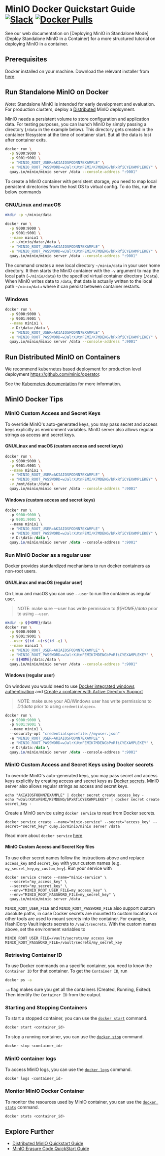 # MinIO Docker Quickstart Guide [![Slack](https://slack.min.io/slack?type=svg)](https://slack.min.io) [![Docker Pulls](https://img.shields.io/docker/pulls/minio/minio.svg?maxAge=604800)](https://hub.docker.com/r/minio/minio/)

See our web documentation on [Deploying MinIO in Standalone Mode](Deploy Standalone MinIO in a Container) for a more structured tutorial on deploying MinIO in a container.

## Prerequisites

Docker installed on your machine. Download the relevant installer from [here](https://www.docker.com/community-edition#/download).

## Run Standalone MinIO on Docker

*Note*: Standalone MinIO is intended for early development and evaluation. For production clusters, deploy a [Distributed](https://min.io/docs/minio/container/operations/install-deploy-manage/deploy-minio-single-node-multi-drive.html) MinIO deployment.

MinIO needs a persistent volume to store configuration and application data. For testing purposes, you can launch MinIO by simply passing a directory (`/data` in the example below). This directory gets created in the container filesystem at the time of container start. But all the data is lost after container exits.

```sh
docker run \
  -p 9000:9000 \
  -p 9001:9001 \
  -e "MINIO_ROOT_USER=AKIAIOSFODNN7EXAMPLE" \
  -e "MINIO_ROOT_PASSWORD=wJalrXUtnFEMI/K7MDENG/bPxRfiCYEXAMPLEKEY" \
  quay.io/minio/minio server /data --console-address ":9001"
```

To create a MinIO container with persistent storage, you need to map local persistent directories from the host OS to virtual config. To do this, run the below commands

### GNU/Linux and macOS

```sh
mkdir -p ~/minio/data

docker run \
  -p 9000:9000 \
  -p 9001:9001 \
  --name minio1 \
  -v ~/minio/data:/data \
  -e "MINIO_ROOT_USER=AKIAIOSFODNN7EXAMPLE" \
  -e "MINIO_ROOT_PASSWORD=wJalrXUtnFEMI/K7MDENG/bPxRfiCYEXAMPLEKEY" \
  quay.io/minio/minio server /data --console-address ":9001"
```

The command creates a new local directory `~/minio/data` in your user home directory. It then starts the MinIO container with the `-v` argument to map the local path (`~/minio/data`) to the specified virtual container directory (`/data`). When MinIO writes data to `/data`, that data is actually written to the local path `~/minio/data` where it can persist between container restarts.

### Windows

```sh
docker run \
  -p 9000:9000 \
  -p 9001:9001 \
  --name minio1 \
  -v D:\data:/data \
  -e "MINIO_ROOT_USER=AKIAIOSFODNN7EXAMPLE" \
  -e "MINIO_ROOT_PASSWORD=wJalrXUtnFEMI/K7MDENG/bPxRfiCYEXAMPLEKEY" \
  quay.io/minio/minio server /data --console-address ":9001"
```

## Run Distributed MinIO on Containers

We recommend kubernetes based deployment for production level deployment <https://github.com/minio/operator>.

See the [Kubernetes documentation](https://min.io/docs/minio/kubernetes/upstream/index.html) for more information.

## MinIO Docker Tips

### MinIO Custom Access and Secret Keys

To override MinIO's auto-generated keys, you may pass secret and access keys explicitly as environment variables. MinIO server also allows regular strings as access and secret keys.

#### GNU/Linux and macOS (custom access and secret keys)

```sh
docker run \
  -p 9000:9000 \
  -p 9001:9001 \
  --name minio1 \
  -e "MINIO_ROOT_USER=AKIAIOSFODNN7EXAMPLE" \
  -e "MINIO_ROOT_PASSWORD=wJalrXUtnFEMI/K7MDENG/bPxRfiCYEXAMPLEKEY" \
  -v /mnt/data:/data \
  quay.io/minio/minio server /data --console-address ":9001"
```

#### Windows (custom access and secret keys)

```powershell
docker run \
  -p 9000:9000 \
  -p 9001:9001 \
  --name minio1 \
  -e "MINIO_ROOT_USER=AKIAIOSFODNN7EXAMPLE" \
  -e "MINIO_ROOT_PASSWORD=wJalrXUtnFEMI/K7MDENG/bPxRfiCYEXAMPLEKEY" \
  -v D:\data:/data \
  quay.io/minio/minio server /data --console-address ":9001"
```

### Run MinIO Docker as a regular user

Docker provides standardized mechanisms to run docker containers as non-root users.

#### GNU/Linux and macOS (regular user)

On Linux and macOS you can use `--user` to run the container as regular user.

> NOTE: make sure --user has write permission to *${HOME}/data* prior to using `--user`.

```sh
mkdir -p ${HOME}/data
docker run \
  -p 9000:9000 \
  -p 9001:9001 \
  --user $(id -u):$(id -g) \
  --name minio1 \
  -e "MINIO_ROOT_USER=AKIAIOSFODNN7EXAMPLE" \
  -e "MINIO_ROOT_PASSWORD=wJalrXUtnFEMIK7MDENGbPxRfiCYEXAMPLEKEY" \
  -v ${HOME}/data:/data \
  quay.io/minio/minio server /data --console-address ":9001"
```

#### Windows (regular user)

On windows you would need to use [Docker integrated windows authentication](https://success.docker.com/article/modernizing-traditional-dot-net-applications#integratedwindowsauthentication) and [Create a container with Active Directory Support](https://blogs.msdn.microsoft.com/containerstuff/2017/01/30/create-a-container-with-active-directory-support/)

> NOTE: make sure your AD/Windows user has write permissions to *D:\data* prior to using `credentialspec=`.

```powershell
docker run \
  -p 9000:9000 \
  -p 9001:9001 \
  --name minio1 \
  --security-opt "credentialspec=file://myuser.json"
  -e "MINIO_ROOT_USER=AKIAIOSFODNN7EXAMPLE" \
  -e "MINIO_ROOT_PASSWORD=wJalrXUtnFEMIK7MDENGbPxRfiCYEXAMPLEKEY" \
  -v D:\data:/data \
  quay.io/minio/minio server /data --console-address ":9001"
```

### MinIO Custom Access and Secret Keys using Docker secrets

To override MinIO's auto-generated keys, you may pass secret and access keys explicitly by creating access and secret keys as [Docker secrets](https://docs.docker.com/engine/swarm/secrets/). MinIO server also allows regular strings as access and secret keys.

```
echo "AKIAIOSFODNN7EXAMPLE" | docker secret create access_key -
echo "wJalrXUtnFEMI/K7MDENG/bPxRfiCYEXAMPLEKEY" | docker secret create secret_key -
```

Create a MinIO service using `docker service` to read from Docker secrets.

```
docker service create --name="minio-service" --secret="access_key" --secret="secret_key" quay.io/minio/minio server /data
```

Read more about `docker service` [here](https://docs.docker.com/engine/swarm/how-swarm-mode-works/services/)

#### MinIO Custom Access and Secret Key files

To use other secret names follow the instructions above and replace `access_key` and `secret_key` with your custom names (e.g. `my_secret_key`,`my_custom_key`). Run your service with

```
docker service create --name="minio-service" \
  --secret="my_access_key" \
  --secret="my_secret_key" \
  --env="MINIO_ROOT_USER_FILE=my_access_key" \
  --env="MINIO_ROOT_PASSWORD_FILE=my_secret_key" \
  quay.io/minio/minio server /data
```

`MINIO_ROOT_USER_FILE` and `MINIO_ROOT_PASSWORD_FILE` also support custom absolute paths, in case Docker secrets are mounted to custom locations or other tools are used to mount secrets into the container. For example, HashiCorp Vault injects secrets to `/vault/secrets`. With the custom names above, set the environment variables to

```
MINIO_ROOT_USER_FILE=/vault/secrets/my_access_key
MINIO_ROOT_PASSWORD_FILE=/vault/secrets/my_secret_key
```

### Retrieving Container ID

To use Docker commands on a specific container, you need to know the `Container ID` for that container. To get the `Container ID`, run

```sh
docker ps -a
```

`-a` flag makes sure you get all the containers (Created, Running, Exited). Then identify the `Container ID` from the output.

### Starting and Stopping Containers

To start a stopped container, you can use the [`docker start`](https://docs.docker.com/engine/reference/commandline/start/) command.

```sh
docker start <container_id>
```

To stop a running container, you can use the [`docker stop`](https://docs.docker.com/engine/reference/commandline/stop/) command.

```sh
docker stop <container_id>
```

### MinIO container logs

To access MinIO logs, you can use the [`docker logs`](https://docs.docker.com/engine/reference/commandline/logs/) command.

```sh
docker logs <container_id>
```

### Monitor MinIO Docker Container

To monitor the resources used by MinIO container, you can use the [`docker stats`](https://docs.docker.com/engine/reference/commandline/stats/) command.

```sh
docker stats <container_id>
```

## Explore Further

* [Distributed MinIO Quickstart Guide](https://min.io/docs/minio/container/operations/install-deploy-manage/deploy-minio-single-node-multi-drive.html)
* [MinIO Erasure Code QuickStart Guide](https://min.io/docs/minio/container/operations/concepts/erasure-coding.html)
